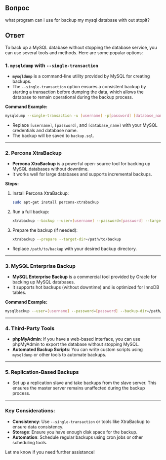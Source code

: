## Вопрос
what program can i use for backup my mysql database with out stopit?
## Ответ

To back up a MySQL database without stopping the database service, you can use several tools and methods. Here are some popular options:

### 1. **`mysqldump` with `--single-transaction`**
   - **`mysqldump`** is a command-line utility provided by MySQL for creating backups.
   - The `--single-transaction` option ensures a consistent backup by starting a transaction before dumping the data, which allows the database to remain operational during the backup process.

   **Command Example:**
   ```bash
   mysqldump --single-transaction -u [username] -p[password] [database_name] > backup.sql
   ```

   - Replace `[username]`, `[password]`, and `[database_name]` with your MySQL credentials and database name.
   - The backup will be saved to `backup.sql`.

---

### 2. **Percona XtraBackup**
   - **Percona XtraBackup** is a powerful open-source tool for backing up MySQL databases without downtime.
   - It works well for large databases and supports incremental backups.

   **Steps:**
   1. Install Percona XtraBackup:
      ```bash
      sudo apt-get install percona-xtrabackup
      ```
   2. Run a full backup:
      ```bash
      xtrabackup --backup --user=[username] --password=[password] --target-dir=/path/to/backup
      ```
   3. Prepare the backup (if needed):
      ```bash
      xtrabackup --prepare --target-dir=/path/to/backup
      ```

   - Replace `/path/to/backup` with your desired backup directory.

---

### 3. **MySQL Enterprise Backup**
   - **MySQL Enterprise Backup** is a commercial tool provided by Oracle for backing up MySQL databases.
   - It supports hot backups (without downtime) and is optimized for InnoDB tables.

   **Command Example:**
   ```bash
   mysqlbackup --user=[username] --password=[password] --backup-dir=/path/to/backup backup
   ```

---

### 4. **Third-Party Tools**
   - **phpMyAdmin**: If you have a web-based interface, you can use phpMyAdmin to export the database without stopping MySQL.
   - **Automated Backup Scripts**: You can write custom scripts using `mysqldump` or other tools to automate backups.

---

### 5. **Replication-Based Backups**
   - Set up a replication slave and take backups from the slave server. This ensures the master server remains unaffected during the backup process.

---

### Key Considerations:
- **Consistency**: Use `--single-transaction` or tools like XtraBackup to ensure data consistency.
- **Storage**: Ensure you have enough disk space for the backup.
- **Automation**: Schedule regular backups using cron jobs or other scheduling tools.

Let me know if you need further assistance!
